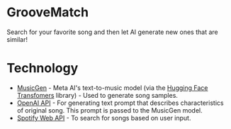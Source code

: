# GrooveMatch

Search for your favorite song and then let AI generate new ones that are similar!

# Technology
* [MusicGen](https://github.com/facebookresearch/audiocraft/blob/main/docs/MUSICGEN.md) - Meta AI's text-to-music model (via the [Hugging Face Transfomers](https://github.com/huggingface/transformers) library) - Used to generate song samples.
* [OpenAI API](https://platform.openai.com/docs/overview) - For generating text prompt that describes characteristics of original song. This prompt is passed to the MusicGen model.
* [Spotify Web API](https://developer.spotify.com/documentation/web-api) - To search for songs based on user input.

